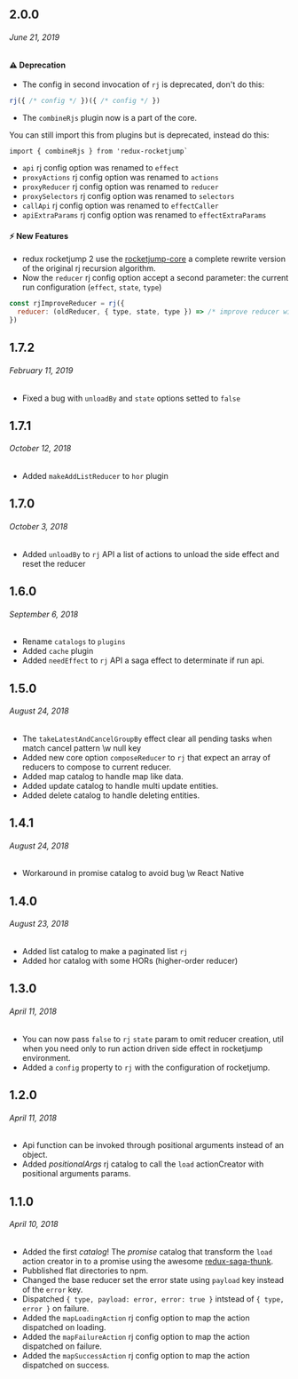 ## 2.0.0
###### *June 21, 2019*

#### :warning: Deprecation

- The config in second invocation of `rj` is deprecated, don't do this:
```js
rj({ /* config */ })({ /* config */ })
```
- The `combineRjs` plugin now is a part of the core.

You can still import this from plugins but is deprecated, instead do this:
```
import { combineRjs } from 'redux-rocketjump` 
```

- `api` rj config option was renamed to `effect`
- `proxyActions` rj config option was renamed to `actions`
- `proxyReducer` rj config option was renamed to `reducer`
- `proxySelectors` rj config option was renamed to `selectors`
- `callApi` rj config option was renamed to `effectCaller` 
- `apiExtraParams` rj config option was renamed to `effectExtraParams`

#### :zap: New Features
 - redux rocketjump 2 use the [rocketjump-core](https://github.com/inmagik/rocketjump-core) a complete rewrite version of the original rj recursion algorithm.
 - Now the `reducer` rj config option accept a second parameter:
 the current run configuration (`effect`, `state`, `type`)
```js
const rjImproveReducer = rj({
  reducer: (oldReducer, { type, state, type }) => /* improve reducer with type */,
})
```



## 1.7.2
###### *February 11, 2019*
- Fixed a bug with `unloadBy` and `state` options setted to `false`

## 1.7.1
###### *October 12, 2018*
- Added `makeAddListReducer` to `hor` plugin

## 1.7.0
###### *October 3, 2018*
- Added `unloadBy` to `rj` API a list of actions to unload the side effect and reset the reducer

## 1.6.0
###### *September 6, 2018*
- Rename `catalogs` to `plugins`
- Added `cache` plugin
- Added `needEffect` to `rj` API a saga effect to determinate if run api.

## 1.5.0
###### *August 24, 2018*
- The `takeLatestAndCancelGroupBy` effect clear all pending tasks when match cancel pattern \w null key
- Added new core option `composeReducer` to `rj` that expect an array of reducers to compose to current reducer.
- Added map catalog to handle map like data.
- Added update catalog to handle multi update entities.
- Added delete catalog to handle deleting entities.

## 1.4.1
###### *August 24, 2018*
- Workaround in promise catalog to avoid bug \w React Native

## 1.4.0
###### *August 23, 2018*
- Added list catalog to make a paginated list `rj`
- Added hor catalog with some HORs (higher-order reducer)

## 1.3.0
###### *April 11, 2018*
- You can now pass `false` to `rj` `state` param to omit reducer creation, util when you need only to
run action driven side effect in rocketjump environment.
- Added a `config` property to `rj` with the configuration of rocketjump.

## 1.2.0
###### *April 11, 2018*
- Api function can be invoked through positional arguments instead of an object.
- Added *positionalArgs* rj catalog to call the `load` actionCreator with positional arguments params.

## 1.1.0
###### *April 10, 2018*
- Added the first *catalog*! The *promise* catalog that transform the `load` action creator in to a promise using
 the awesome [redux-saga-thunk](https://github.com/diegohaz/redux-saga-thunk).
- Pubblished flat directories to npm.
- Changed the base reducer set the error state using `payload` key instead of the `error` key.
- Dispatched `{ type, payload: error, error: true }` intstead of `{ type, error }` on failure.
- Added the `mapLoadingAction` rj config option to map the action dispatched on loading.
- Added the `mapFailureAction` rj config option to map the action dispatched on failure.
- Added the `mapSuccessAction` rj config option to map the action dispatched on success.
